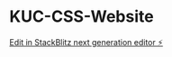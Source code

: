 # KUC-CSS-Website

[Edit in StackBlitz next generation editor ⚡️](https://stackblitz.com/~/github.com/ShadLabs/KUC-CSS-Website)